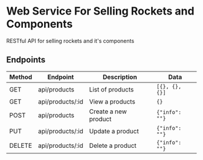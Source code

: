 # Web Service For Selling Rockets and Components

RESTful API for selling rockets and it's components

## Endpoints

| Method  | Endpoint          | Description                 | Data                  |
|---------|-------------------|-----------------------------|-----------------------|
| GET     | api/products      | List of products            | `[{}, {}, {}]`        |
| GET     | api/products/:id  | View a products             | `{}`                  |
| POST    | api/products      | Create a new product        | `{"info": ""}`        |
| PUT     | api/products/:id  | Update a product            | `{"info": ""}`        |
| DELETE  | api/products/:id  | Delete a product            | `{"info": ""}`        |